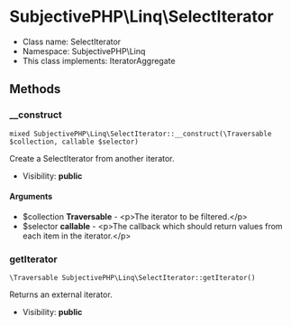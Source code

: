 SubjectivePHP\Linq\SelectIterator
===============






* Class name: SelectIterator
* Namespace: SubjectivePHP\Linq
* This class implements: IteratorAggregate






Methods
-------


### __construct

    mixed SubjectivePHP\Linq\SelectIterator::__construct(\Traversable $collection, callable $selector)

Create a SelectIterator from another iterator.



* Visibility: **public**


#### Arguments
* $collection **Traversable** - &lt;p&gt;The iterator to be filtered.&lt;/p&gt;
* $selector **callable** - &lt;p&gt;The callback which should return values from each item in the iterator.&lt;/p&gt;



### getIterator

    \Traversable SubjectivePHP\Linq\SelectIterator::getIterator()

Returns an external iterator.



* Visibility: **public**



